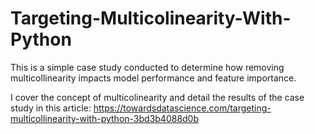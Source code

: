 # Targeting-Multicolinearity-With-Python

This is a simple case study conducted to determine how removing multicollinearity impacts model performance and feature importance.  

I cover the concept of multicolinearity and detail the results of the case study in this article: https://towardsdatascience.com/targeting-multicollinearity-with-python-3bd3b4088d0b
